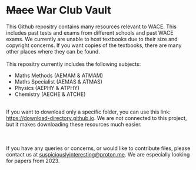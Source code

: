 # ~~Mace~~ War Club Vault
This Github repositry contains many resources relevant to WACE. This includes past tests and exams from different schools and past WACE exams. We currently are unable to host textbooks due to their size and copyright concerns. If you want copies of the textbooks, there are many other places where they can be found.<br><br>
This repositry currently includes the following subjects:
- Maths Methods (AEMAM & ATMAM)
- Maths Specialist (AEMAS & ATMAS)
- Physics (AEPHY & ATPHY)
- Chemistry (AECHE & ATCHE)
<br><br>

If you want to download only a specific folder, you can use this link: https://download-directory.github.io. We are not connected to this project, but it makes downloading these resources much easier.


<br><br>
If you have any queries or concerns, or would like to contribute files, please contact us at suspiciouslyinteresting@proton.me. We are especially looking for papers from 2023.

